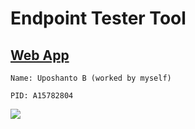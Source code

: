 # Endpoint Tester Tool

## [Web App](https://thehiddenlayer.github.io/Lab7/)

```
Name: Uposhanto B (worked by myself)

PID: A15782804
```

![](https://camo.githubusercontent.com/5f66158abe9425321aa3de25dfe6193a138b5edf8448b06f5481095a1dbfc79e/68747470733a2f2f6173736574732e676574706f73746d616e2e636f6d2f636f6d6d6f6e2d73686172652f706f73746d616e2d6769746875622d6c6f676f2e706e67)
